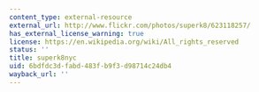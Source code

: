 ```yaml
---
content_type: external-resource
external_url: http://www.flickr.com/photos/superk8/623118257/
has_external_license_warning: true
license: https://en.wikipedia.org/wiki/All_rights_reserved
status: ''
title: superk8nyc
uid: 6bdfdc3d-fabd-483f-b9f3-d98714c24db4
wayback_url: ''
---
```

